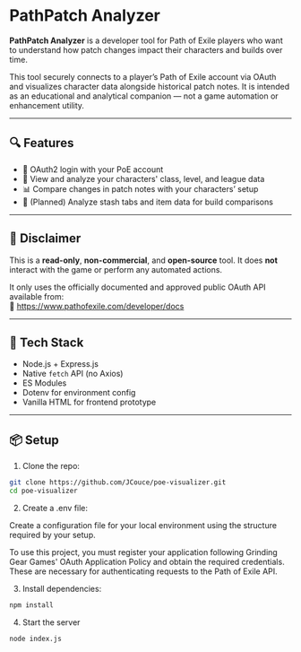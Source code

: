 # PathPatch Analyzer

**PathPatch Analyzer** is a developer tool for Path of Exile players who want to understand how patch changes impact their characters and builds over time.

This tool securely connects to a player’s Path of Exile account via OAuth and visualizes character data alongside historical patch notes. It is intended as an educational and analytical companion — not a game automation or enhancement utility.

---

## 🔍 Features

- 🔐 OAuth2 login with your PoE account
- 🧙 View and analyze your characters' class, level, and league data
- 📊 Compare changes in patch notes with your characters’ setup
- 📁 (Planned) Analyze stash tabs and item data for build comparisons

---

## 🚧 Disclaimer

This is a **read-only**, **non-commercial**, and **open-source** tool. It does **not** interact with the game or perform any automated actions.

It only uses the officially documented and approved public OAuth API available from:  
🔗 https://www.pathofexile.com/developer/docs

---

## 🔧 Tech Stack

- Node.js + Express.js
- Native `fetch` API (no Axios)
- ES Modules
- Dotenv for environment config
- Vanilla HTML for frontend prototype

---

## 📦 Setup

1. Clone the repo:

```bash
git clone https://github.com/JCouce/poe-visualizer.git
cd poe-visualizer
```

2. Create a .env file:

Create a configuration file for your local environment using the structure required by your setup.

To use this project, you must register your application following Grinding Gear Games' OAuth Application Policy and obtain the required credentials. These are necessary for authenticating requests to the Path of Exile API.

3. Install dependencies:
```bash
npm install
```

4. Start the server
```bash
node index.js
```